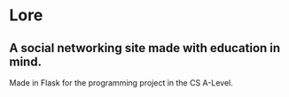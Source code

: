 # Lore
## A social networking site made with education in mind.
Made in Flask for the programming project in the CS A-Level.
